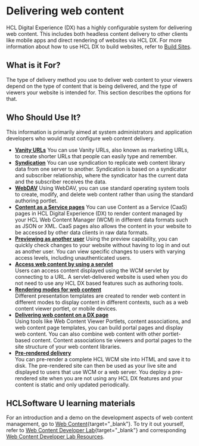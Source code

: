 # Delivering web content

HCL Digital Experience (DX) has a highly configurable system for delivering web content. This includes both headless content delivery to other clients like mobile apps and direct rendering of websites via HCL DX. For more information about how to use HCL DX to build websites, refer to [Build Sites](../../build_sites/index.md).

## What is it For?

The type of delivery method you use to deliver web content to your viewers depend on the type of content that is being delivered, and the type of viewers your website is intended for. This section describes the options for that.

## Who Should Use It?

This information is primarily aimed at system administrators and application developers who would must configure web content delivery.

-   **[Vanity URLs](./vanity_url/index.md)**
You can use Vanity URLs, also known as marketing URLs, to create shorter URLs that people can easily type and remember.
-   **[Syndication](./syndication/index.md)**
You can use syndication to replicate web content library data from one server to another. Syndication is based on a syndicator and subscriber relationship, where the syndicator has the current data and the subscriber receives the data.
-   **[WebDAV](./webdav/index.md)**
Using WebDAV, you can use standard operating system tools to create, modify, and delete web content rather than using the standard authoring portlet.
-   **[Content as a Service pages](./content_as_a_service/index.md)**
You can use Content as a Service (CaaS) pages in HCL Digital Experience (DX) to render content managed by your HCL Web Content Manager (WCM) in different data formats such as JSON or XML. CaaS pages also allows the content in your website to be accessed by other data clients in raw data formats.
-   **[Previewing as another user](./preview_another_user/index.md)**
Using the preview capability, you can quickly check changes to your website without having to log in and out as another user. You can view specific changes to users with varying access levels, including unauthenticated users.
-   **[Access web content by using a servlet](./wcm_config_delivery_servlet.md)**  
Users can access content displayed using the WCM servlet by connecting to a URL. A servlet-delivered website is used when you do not need to use any HCL DX based features such as authoring tools.
-   **[Rendering modes for web content](./wcm_rendering_modes.md)**  
Different presentation templates are created to render web content in different modes to display content in different contexts, such as a web content viewer portlet, or mobile devices.
-   **[Delivering web content on a DX page](../wcm_delivery/deliver_webcontent_on_dx/index.md)**  
Using tools like Web Content Viewer Portlets, content associations, and web content page templates, you can build portal pages and display web content. You can also combine web content with other portlet-based content. Content associations tie viewers and portal pages to the site structure of your web content libraries.
-   **[Pre-rendered delivery](../wcm_delivery/pre-rendered_delivery/index.md)**  
You can pre-render a complete HCL WCM site into HTML and save it to disk. The pre-rendered site can then be used as your live site and displayed to users that use WCM or a web server. You deploy a pre-rendered site when you are not using any HCL DX features and your content is static and only updated periodically.

## HCLSoftware U learning materials

For an introduction and a demo on the development aspects of web content management, go to [Web Content](https://hclsoftwareu.hcltechsw.com/component/axs/?view=sso_config&id=3&forward=https%3A%2F%2Fhclsoftwareu.hcltechsw.com%2Fcourses%2Flesson%2F%3Fid%3D414){target="_blank"}. To try it out yourself, refer to [Web Content Developer Lab](https://hclsoftwareu.hcltechsw.com/images/Lc4sMQCcN5uxXmL13gSlsxClNTU3Mjc3NTc4MTc2/DS_Academy/DX/Developer/HDX-DEV-100_Web_Content_Development_for_Beginners.pdf){target="_blank"} and corresponding [Web Content Developer Lab Resources](https://hclsoftwareu.hcltechsw.com/images/Lc4sMQCcN5uxXmL13gSlsxClNTU3Mjc3NTc4MTc2/DS_Academy/DX/Developer/HDX-DEV-100_Web_Content_Development_Lab_Resources.zip).
